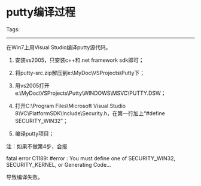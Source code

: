 # putty编译过程
Tags: 

------

在Win7上用Visual Studio编译putty源代码。

1. 安装vs2005，只安装c++和.net framework sdk即可； 
2. 将putty-src.zip解压到e:\MyDoc\VSProjects\Putty下；

3. 用vs2005打开e:\MyDoc\VSProjects\Putty\WINDOWS\MSVC\PUTTY.DSW；

4. 打开C:\Program Files\Microsoft Visual Studio 8\VC\PlatformSDK\Include\Security.h，在第一行加上“#define SECURITY_WIN32”；

5. 编译putty项目；

 

注：如果不做第4步，会报

 
 fatal error C1189: #error : You must define one of SECURITY_WIN32, SECURITY_KERNEL, or Generating Code... 
 
导致编译失败。